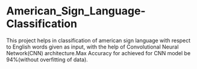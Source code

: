 # American_Sign_Language-Classification
This project helps in classification of american sign language with respect to English words given as input, with the help of Convolutional Neural Network(CNN) architecture.Max Accuracy for achieved for CNN model be 94%(without overfitting of data).
